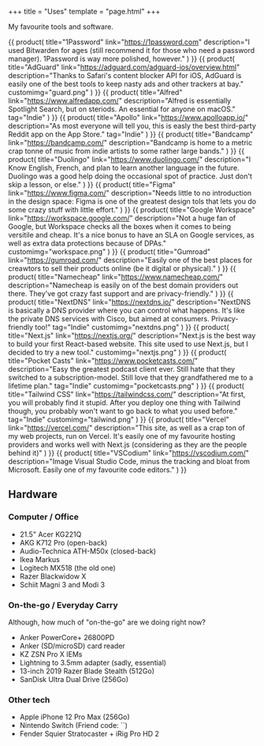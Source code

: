 +++
title = "Uses"
template = "page.html"
+++

My favourite tools and software.

{{ product(
    title="1Password"
    link="https://1password.com"
    description="I used Bitwarden for ages (still recommend it for those who need a password manager). 1Password is way more polished, however."
) }}
{{ product(
    title="AdGuard"
    link="https://adguard.com/adguard-ios/overview.html"
    description="Thanks to Safari's content blocker API for iOS, AdGuard is easily one of the best tools to keep nasty ads and other trackers at bay."
    customimg="guard.png"
) }}
{{ product(
    title="Alfred"
    link="https://www.alfredapp.com/"
    description="Alfred is essentially Spotlight Search, but on steriods. An essential for anyone on macOS."
    tag="Indie"
) }}
{{ product(
    title="Apollo"
    link="https://www.apolloapp.io/"
    description="As most everyone will tell you, this is easly the best third-party Reddit app on the App Store."
    tag="Indie"
) }}
{{ product(
    title="Bandcamp"
    link="https://bandcamp.com/"
    description="Bandcamp is home to a metric crap tonne of music from indie artists to some rather large bands."
) }}
{{ product(
    title="Duolingo"
    link="https://www.duolingo.com/"
    description="I Know English, French, and plan to learn another language in the future. Duolingo was a good help doing the occasional spot of practice. Just don't skip a lesson, or else."
) }}
{{ product(
    title="Figma"
    link="https://www.figma.com/"
    description="Needs little to no introduction in the design space: Figma is one of the greatest design tols that lets you do some crazy stuff with little effort."
) }}
{{ product(
    title="Google Workspace"
    link="https://workspace.google.com/"
    description="Not a huge fan of Google, but Workspace checks all the boxes when it comes to being versitile and cheap. It's a nice bonus to have an SLA on Google services, as well as extra data protections because of DPAs."
    customimg="workspace.png"
) }}
{{ product(
    title="Gumroad"
    link="https://gumroad.com/"
    description="Easily one of the best places for creawtors to sell their products online (be it digital or physical)."
) }}
{{ product(
    title="Namecheap"
    link="https://www.namecheap.com/"
    description="Namecheap is easily on of the best domain providers out there. They've got crazy fast support and are privacy-friendly."
) }}
{{ product(
    title="NextDNS"
    link="https://nextdns.io/"
    description="NextDNS is basically a DNS provider where you can control what happens. It's like the private DNS services with Cisco, but aimed at consumers. Privacy-friendly too!"
    tag="Indie"
    customimg="nextdns.png"
) }}
{{ product(
    title="Next.js"
    link="https://nextjs.org/"
    description="Next.js is the best way to build your first React-based website. This site used to use Next.js, but I decided to try a new tool."
    customimg="nextjs.png"
) }}
{{ product(
    title="Pocket Casts"
    link="https://www.pocketcasts.com/"
    description="Easy the greatest podcast client ever. Still hate that they switched to a subscription-model. Still love that they grandfathered me to a lifetime plan."
    tag="Indie"
    customimg="pocketcasts.png"
) }}
{{ product(
    title="Tailwind CSS"
    link="https://tailwindcss.com/"
    description="At first, you will probably find it stupid. After you deploy one thing with Tailwind though, you probably won't want to go back to what you used before."
    tag="Indie"
    customimg="tailwind.png"
) }}
{{ product(
    title="Vercel"
    link="https://vercel.com/"
    description="This site, as well as a crap ton of my web projects, run on Vercel. It's easily one of my favourite hosting providers and works well with Next.js (considering as they are the people behind it)"
) }}
{{ product(
    title="VSCodium"
    link="https://vscodium.com/"
    description="Image Visual Studio Code, minus the tracking and bloat from Microsoft. Easily one of my favourite code editors."
) }}

## Hardware
### Computer / Office
- 21.5" Acer KG221Q
- AKG K712 Pro (open-back)
- Audio-Technica ATH-M50x (closed-back)
- Ikea Markus
- Logitech MX518 (the old one)
- Razer Blackwidow X
- Schiit Magni 3 and Modi 3

### On-the-go / Everyday Carry
Although, how much of "on-the-go" are we doing right now?
- Anker PowerCore+ 26800PD
- Anker (SD/microSD) card reader
- KZ ZSN Pro X IEMs
- Lightning to 3.5mm adapter (sadly, essential)
- 13-inch 2019 Razer Blade Stealth (512Go)
- SanDisk Ultra Dual Drive (256Go)

### Other tech
- Apple iPhone 12 Pro Max (256Go)
- Nintendo Switch (Friend code: ``)
- Fender Squier Stratocaster + iRig Pro HD 2